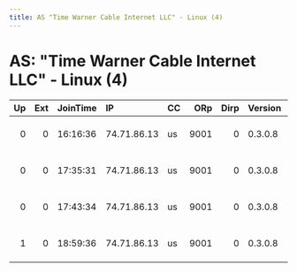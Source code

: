 ```yaml
---
title: AS "Time Warner Cable Internet LLC" - Linux (4)
---
```


# AS: "Time Warner Cable Internet LLC" - Linux (4)

|   Up |   Ext | JoinTime   | IP          | CC   |   ORp |   Dirp | Version   | Contact                   | Nickname     |   eFamMembers |
|-----:|------:|:-----------|:------------|:-----|------:|-------:|:----------|:--------------------------|:-------------|--------------:|
|    0 |     0 | 16:16:36   | 74.71.86.13 | us   |  9001 |      0 | 0.3.0.8   | $ CONTACT GPG FINGERPRINT | nervouspayne |             1 |
|    0 |     0 | 17:35:31   | 74.71.86.13 | us   |  9001 |      0 | 0.3.0.8   | $ CONTACT GPG FINGERPRINT | nervouspayne |             1 |
|    0 |     0 | 17:43:34   | 74.71.86.13 | us   |  9001 |      0 | 0.3.0.8   | $ CONTACT GPG FINGERPRINT | nervouspayne |             1 |
|    1 |     0 | 18:59:36   | 74.71.86.13 | us   |  9001 |      0 | 0.3.0.8   | $ CONTACT GPG FINGERPRINT | nervouspayne |             1 |
